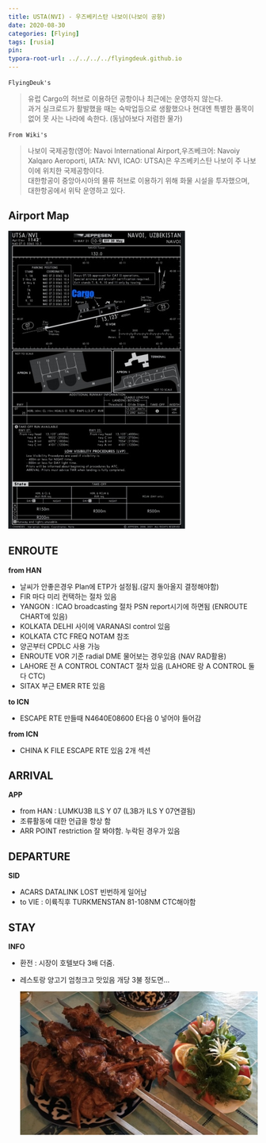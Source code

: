 ```yaml
---
title: USTA(NVI) - 우즈베키스탄 나보이(나보이 공항)
date: 2020-08-30
categories: [Flying]
tags: [rusia]
pin:
typora-root-url: ../../../../flyingdeuk.github.io
---
```


`FlyingDeuk's`
> 유럽 Cargo의 허브로 이용하던 공항이나 최근에는 운영하지 않는다. <br>
과거 실크로드가 활발했을 때는 숙박업등으로 생활했으나 현대엔 특별한 품목이 없어 못 사는 나라에 속한다. (동남아보다 저렴한 물가)

`From Wiki's`
>나보이 국제공항(영어: Navoi International Airport,우즈베크어: Navoiy Xalqaro Aeroporti, IATA: NVI, ICAO: UTSA)은 우즈베키스탄 나보이 주 나보이에 위치한 국제공항이다.<br>
대한항공이 중앙아시아의 물류 허브로 이용하기 위해 화물 시설을 투자했으며, 대한항공에서 위탁 운영하고 있다.

## Airport Map
![nvi](/img/flying/airport/nvi_ap.jpeg)

## ENROUTE
**from HAN**
- 날씨가 안좋은경우 Plan에 ETP가 설정됨.(갈지 돌아올지 결정해야함)
- FIR 마다 미리 컨택하는 절차 있음
- YANGON : ICAO broadcasting 절차 PSN report시기에 하면됨 (ENROUTE CHART에 있음)
- KOLKATA DELHI 사이에 VARANASI control 있음
- KOLKATA CTC FREQ NOTAM 참조
- 양곤부터 CPDLC 사용 가능
- ENROUTE VOR 기준 radial DME 물어보는 경우있음 (NAV RAD활용)
- LAHORE 전 A CONTROL CONTACT 절차 있음 (LAHORE 랑 A CONTROL 둘다 CTC)
- SITAX 부근 EMER RTE 있음

**to ICN**
- ESCAPE RTE 만들때 N4640E08600 E다음 0 넣어야 들어감

**from ICN**
- CHINA K FILE ESCAPE RTE 있음 2개 섹션


## ARRIVAL
**APP**
- from HAN : LUMKU3B ILS Y 07 (L3B가 ILS Y 07연결됨)
- 조류활동에 대한 언급을 항상 함
- ARR POINT restriction 잘 봐야함. 누락된 경우가 있음


## DEPARTURE
**SID**
- ACARS DATALINK LOST 빈번하게 일어남
- to VIE : 이륙직후 TURKMENSTAN 81-108NM CTC해야함

## STAY
**INFO**
- 환전 : 시장이 호텔보다 3배 더줌.
- 레스토랑 양고기 엄청크고 맛있음 개당 3불 정도면...

  ![nvi](/img/flying/airport/nvi_info.jpeg)
